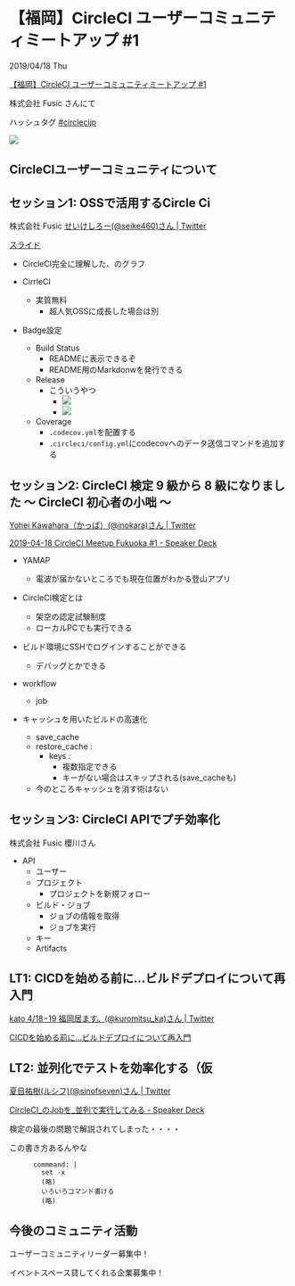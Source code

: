 # 【福岡】CircleCI ユーザーコミュニティミートアップ #1

2019/04/18 Thu

[【福岡】CircleCI ユーザーコミュニティミートアップ #1](https://circleci.connpass.com/event/123859/)

株式会社 Fusic さんにて

ハッシュタグ [#circlecijp](https://twitter.com/search?q=%23circlecijp)

![](https://pbs.twimg.com/media/D4bU_M7UEAI1jbC.jpg:large)

## CircleCIユーザーコミュニティについて

## セッション1: OSSで活用するCircle Ci

株式会社 Fusic [せいけしろー(@seike460)さん | Twitter](https://twitter.com/seike460)

[スライド](https://slide.seike460.com/slides/circlecijp_fukuoka_1#/)

- CircleCI完全に理解した、のグラフ

- CirrleCI
  - 実質無料
    - 超人気OSSに成長した場合は別
- Badge設定
    - Build Status
      - READMEに表示できるぞ
      - README用のMarkdonwを発行できる
    - Release
      - こういうやつ
        - ![](https://img.shields.io/github/release/faultline/faultline.svg)
        - ![](https://img.shields.io/github/release/fictionbase/fictionbase.svg)
    - Coverage
      - `.codecov.yml`を配置する
      - `.circleci/config.yml`にcodecovへのデータ送信コマンドを追加する

## セッション2: CircleCI 検定 9 級から 8 級になりました 〜 CircleCI 初心者の小咄 〜

[Yohei Kawahara（かっぱ）(@inokara)さん | Twitter](htts://twitter.com/inokara)

[2019-04-18 CircleCI Meetup Fukuoka #1 - Speaker Deck](https://speakerdeck.com/inokappa/2019-04-18-circleci-meetup-fukuoka-number-1)

- YAMAP
  - 電波が届かないところでも現在位置がわかる登山アプリ

- CircleCI検定とは
  - 架空の認定試験制度
  - ローカルPCでも実行できる
- ビルド環境にSSHでログインすることができる
  - デバッグとかできる
- workflow
  - job
- キャッシュを用いたビルドの高速化
  - save_cache
  - restore_cache :
    - keys :
      - 複数指定できる
      - キーがない場合はスキップされる(save_cacheも)
  - 今のところキャッシュを消す術はない


## セッション3: CircleCI APIでプチ効率化

株式会社 Fusic 櫻川さん

- API
  - ユーザー
  - プロジェクト
    - プロジェクトを新規フォロー
  - ビルド・ジョブ
    - ジョブの情報を取得
    - ジョブを実行
  - キー
  - Artifacts

## LT1: CICDを始める前に...ビルドデプロイについて再入門

[kato 4/18−19 福岡居ます。(@kuromitsu_ka)さん | Twitter](https://twitter.com/kuromitsu_ka)

[CICDを始める前に...ビルドデプロイについて再入門](https://www.slideshare.net/harukikato1/cicd-141118005)


## LT2: 並列化でテストを効率化する（仮

[夏目祐樹(ルシフ)(@sinofseven)さん | Twitter](https://twitter.com/sinofseven)

[CircleCI_のJobを_並列で実行してみる - Speaker Deck](https://speakerdeck.com/sinofseven_/circleci-falsejobwo-bing-lie-teshi-xing-sitemiru)

検定の最後の問題で解説されてしまった・・・・

この書き方あるんやな

``` shell
      commmand: |
        set -x
        (略)
        いろいろコマンド書ける
        (略)
```

## 今後のコミュニティ活動

ユーザーコミュニティリーダー募集中！

イベントスペース貸してくれる企業募集中！

